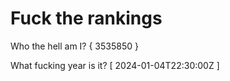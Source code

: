 # Fuck the rankings

Who the hell am I?
{ 3535850 }

What fucking year is it?
[ 2024-01-04T22:30:00Z ]
